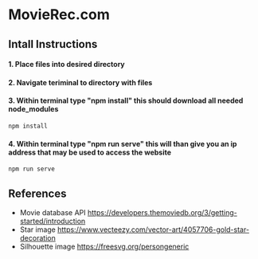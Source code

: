 # MovieRec.com

## Intall Instructions

#### 1. Place files into desired directory
#### 2. Navigate teriminal to directory with files 

#### 3. Within terminal type "npm install" this should download all needed node_modules
```
npm install
```

#### 4. Within terminal type "npm run serve" this will than give you an ip address that may be used to access the website
```
npm run serve
```


## References
* Movie database API https://developers.themoviedb.org/3/getting-started/introduction
* Star image https://www.vecteezy.com/vector-art/4057706-gold-star-decoration
* Silhouette image https://freesvg.org/persongeneric
